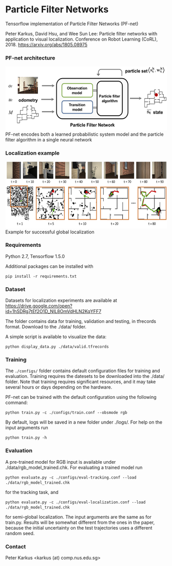 # Particle Filter Networks

Tensorflow implementation of Particle Filter Networks (PF-net)

Peter Karkus, David Hsu, and Wee Sun Lee:  Particle filter networks with application to visual localization.
Conference on Robot Learning (CoRL), 2018. https://arxiv.org/abs/1805.08975

### PF-net architecture
<img src="figs/architecture.png" width="553" height="200"/><br>
PF-net encodes both a learned probabilistic system model and the particle filter algorithm in a single neural network

### Localization example
<img src="figs/trajectory.jpg" width="600" height="207"/><br>
Example for successful global localization


### Requirements

Python 2.7, Tensorflow 1.5.0

Additional packages can be installed with
```
pip install -r requirements.txt
```

### Dataset

Datasets for localization experiments are available at
https://drive.google.com/open?id=1hSDRg7tEf2O1D_NIL8OmVdHLN2KqYFF7

The folder contains data for training,  validation and testing, in
tfrecords format. Download to the ./data/ folder.

A simple script is available to visualize the data:
```
python display_data.py ./data/valid.tfrecords
```


### Training

The ```./configs/``` folder contains default configuration files for training and evaluation.
Training requires the datesets to be downloaded into the ./data/ folder.
Note that training requires significant resources, and it may take several hours or days depending on the hardware.

PF-net can be trained with the default configuration using the following command:
```
python train.py -c ./configs/train.conf --obsmode rgb
```

By default, logs will be saved in a new folder under ./logs/.
For help on the input arguments run
```
python train.py -h
```



### Evaluation

A pre-trained model for RGB input is available under ./data/rgb_model_trained.chk. For evaluating a trained model run
```
python evaluate.py -c ./configs/eval-tracking.conf --load ./data/rgb_model_trained.chk
```
for the tracking task, and
```
python evaluate.py -c ./configs/eval-localization.conf --load ./data/rgb_model_trained.chk
```
for semi-global localization.
The input arguments are the same as for train.py.
Results will be somewhat different from the ones in
the paper, because the initial uncertainty on the test trajectories
uses a different random seed.

### Contact

Peter Karkus <karkus (at) comp.nus.edu.sg>